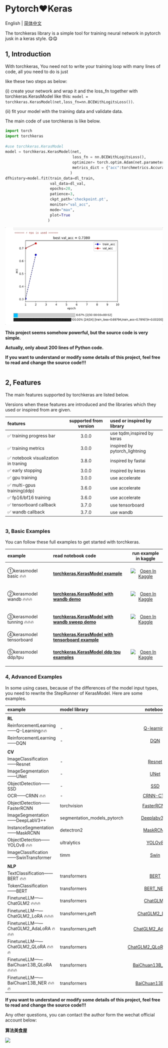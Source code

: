 
# Pytorch❤️Keras

English | [简体中文](README.md)


The torchkeras library is a simple tool for training neural network in pytorch jusk in a keras style. 😋😋


## 1, Introduction


With torchkeras, You need not to write your training loop with many lines of code, all you need to do is just 

like these two steps as below:

(i) create your network and wrap it and the loss_fn together with torchkeras.KerasModel like this: 
`model = torchkeras.KerasModel(net,loss_fn=nn.BCEWithLogitsLoss())`.

(ii) fit your model with the training data and validate data.


The main code of use torchkeras is like below.

```python
import torch 
import torchkeras

#use torchkeras.KerasModel 
model = torchkeras.KerasModel(net,
                              loss_fn = nn.BCEWithLogitsLoss(),
                              optimizer= torch.optim.Adam(net.parameters(),lr = 0.001),
                              metrics_dict = {"acc":torchmetrics.Accuracy(task='binary')}
                             )
dfhistory=model.fit(train_data=dl_train, 
                    val_data=dl_val, 
                    epochs=20, 
                    patience=3, 
                    ckpt_path='checkpoint.pt',
                    monitor="val_acc",
                    mode="max",
                    plot=True
                   )

```

![](./data/torchkeras_plot.gif)



**This project seems somehow powerful, but the source code is very simple.**

**Actually, only about 200 lines of Python code.**

**If you want to understand or modify some details of this project, feel free to read and change the source code!!!**

```python

```

## 2, Features 


The main features supported by torchkeras are listed below.

Versions when these features are introduced and the libraries which they used  or inspired from are given.



|features| supported from version | used or inspired by library  |
|:----|:-------------------:|:--------------|
|✅ training progress bar | 3.0.0   | use tqdm,inspired by keras|
|✅ training metrics  | 3.0.0   | inspired by pytorch_lightning |
|✅ notebook visualization in traning |  3.8.0  |inspired by fastai |
|✅ early stopping | 3.0.0   | inspired by keras |
|✅ gpu training | 3.0.0    |use accelerate|
|✅ multi-gpus training(ddp) |   3.6.0 | use accelerate|
|✅ fp16/bf16 training|   3.6.0  | use accelerate|
|✅ tensorboard callback |   3.7.0  |use tensorboard |
|✅ wandb callback |  3.7.0 |use wandb |


```python

```

### 3, Basic Examples 

You can follow these full examples to get started with torchkeras.


|example| read notebook code     |  run example in kaggle| 
|:----|:-------------------------|:-----------:|
|①kerasmodel basic 🔥🔥|  [**torchkeras.KerasModel example**](./01，kerasmodel_example.ipynb)  |  <br><div></a><a href="https://www.kaggle.com/lyhue1991/kerasmodel-example"><img src="https://kaggle.com/static/images/open-in-kaggle.svg" alt="Open In Kaggle"></a></div><br>  |
|②kerasmodel wandb 🔥🔥🔥|[**torchkeras.KerasModel with wandb demo**](./02，kerasmodel_wandb_demo.ipynb)   |  <br><div></a><a href="https://www.kaggle.com/lyhue1991/kerasmodel-wandb-example"><img src="https://kaggle.com/static/images/open-in-kaggle.svg" alt="Open In Kaggle"></a></div><br>  |
|③kerasmodel tunning 🔥🔥🔥|[**torchkeras.KerasModel with wandb sweep demo**](./03，kerasmodel_tuning_demo.ipynb)   |  <br><div></a><a href="https://www.kaggle.com/lyhue1991/torchkeras-loves-wandb-sweep"><img src="https://kaggle.com/static/images/open-in-kaggle.svg" alt="Open In Kaggle"></a></div><br>  |
|④kerasmodel tensorboard | [**torchkeras.KerasModel with tensorboard example**](./04，kerasmodel_tensorboard_demo.ipynb)   |  |
|⑤kerasmodel ddp/tpu | [**torchkeras.KerasModel  ddp tpu examples**](https://www.kaggle.com/code/lyhue1991/torchkeras-ddp-tpu-examples)   |<br><div></a><a href="https://www.kaggle.com/lyhue1991/torchkeras-ddp-tpu-examples"><img src="https://kaggle.com/static/images/open-in-kaggle.svg" alt="Open In Kaggle"></a></div><br>  |



### 4, Advanced Examples 

In some using cases, because of the differences  of the model input types, you need to rewrite the StepRunner of 
KerasModel. Here are some examples.

|example|model library  |notebook |
|:----|:-----------|:-----------:|
||||
|**RL**|||
|ReinforcementLearning——Q-Learning🔥🔥|- |[Q-learning](./examples/Q-learning.ipynb)|
|ReinforcementLearning——DQN|- |[DQN](./examples/DQN.ipynb)|
||||
|**CV**|||
|ImageClassification——Resnet|  -  | [Resnet](./examples/ResNet.ipynb) |
|ImageSegmentation——UNet|  - | [UNet](./examples/UNet.ipynb) |
|ObjectDetection——SSD| -  | [SSD](./examples/SSD.ipynb) |
|OCR——CRNN 🔥🔥| -  | [CRNN-CTC](./examples/CRNN_CTC.ipynb) |
|ObjectDetection——FasterRCNN| torchvision  |  [FasterRCNN](./examples/FasterRCNN——vision.ipynb) | 
|ImageSegmentation——DeepLabV3++ | segmentation_models_pytorch |  [Deeplabv3++](./examples/Deeplabv3plus——smp.ipynb) |
|InstanceSegmentation——MaskRCNN | detectron2 |  [MaskRCNN](./examples/MaskRCNN——detectron2.ipynb) |
|ObjectDetection——YOLOv8 🔥🔥| ultralytics |  [YOLOv8](./examples/YOLOv8——ultralytics.ipynb) |
|ImageClassification——SwinTransformer|timm| [Swin](./examples/SwinTransformer——timm.ipynb)|
||||
|**NLP**|||
|TextClassification——BERT 🔥🔥| transformers |  [BERT](./examples/BERT——transformers.ipynb) |
|TokenClassification——BERT | transformers |  [BERT_NER](./examples/BERT_NER——transformers.ipynb) |
|FinetuneLLM——ChatGLM2 🔥🔥🔥| transformers |  [ChatGLM2](./examples/ChatGLM2——transformers.ipynb) |
|FinetuneLLM——ChatGLM2_LoRA 🔥🔥🔥| transformers,peft |  [ChatGLM2_LoRA](./examples/ChatGLM2_LoRA——transformers.ipynb) |
|FinetuneLLM——ChatGLM2_AdaLoRA 🔥🔥🔥| transformers,peft |  [ChatGLM2_AdaLoRA](./examples/ChatGLM2_AdaLoRA——transformers.ipynb) |
|FinetuneLLM——ChatGLM2_QLoRA 🔥🔥🔥| transformers |  [ChatGLM2_QLoRA_Kaggle](./examples/ChatGLM2_QLoRA_Kaggle——transformers.ipynb) |
|FinetuneLLM——BaiChuan13B_QLoRA 🔥🔥🔥| transformers |  [BaiChuan13B_QLoRA](./examples/BaiChuan13B_QLoRA——transformers.ipynb) |
|FinetuneLLM——BaiChuan13B_NER 🔥🔥🔥| transformers |  [BaiChuan13B_NER](./examples/BaiChuan13B_NER——transformers.ipynb) |



**If you want to understand or modify some details of this project, feel free to read and change the source code!!!**

Any other questions, you can contact the author form the wechat official account below:

**算法美食屋** 


![](https://tva1.sinaimg.cn/large/e6c9d24egy1h41m2zugguj20k00b9q46.jpg)

